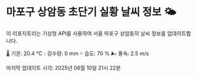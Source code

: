 
# 마포구 상암동 초단기 실황 날씨 정보 🌤️

이 리포지토리는 기상청 API를 사용하여 서울 마포구 상암동의 날씨 정보를 업데이트합니다. 

🌡️ 기온: 20.4 ℃
💧 강수량: 0 mm
💦 습도: 70 %
🌬️ 풍속: 2.5 m/s

마지막 업데이트 시각: 2025년 06월 10일 21시 22분    
